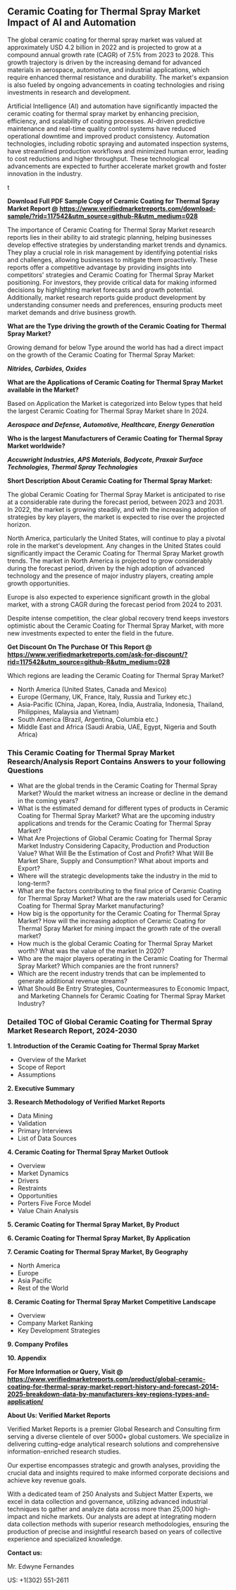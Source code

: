 <h2>Ceramic Coating for Thermal Spray Market Impact of AI and Automation</h2><p>The global ceramic coating for thermal spray market was valued at approximately USD 4.2 billion in 2022 and is projected to grow at a compound annual growth rate (CAGR) of 7.5% from 2023 to 2028. This growth trajectory is driven by the increasing demand for advanced materials in aerospace, automotive, and industrial applications, which require enhanced thermal resistance and durability. The market's expansion is also fueled by ongoing advancements in coating technologies and rising investments in research and development.</p><p>Artificial Intelligence (AI) and automation have significantly impacted the ceramic coating for thermal spray market by enhancing precision, efficiency, and scalability of coating processes. AI-driven predictive maintenance and real-time quality control systems have reduced operational downtime and improved product consistency. Automation technologies, including robotic spraying and automated inspection systems, have streamlined production workflows and minimized human error, leading to cost reductions and higher throughput. These technological advancements are expected to further accelerate market growth and foster innovation in the industry.</p>t</p><p id="" class=""><strong>Download Full PDF Sample Copy of Ceramic Coating for Thermal Spray Market Report @ <a href="https://www.verifiedmarketreports.com/download-sample/?rid=117542&utm_source=github-R&utm_medium=028" target="_blank">https://www.verifiedmarketreports.com/download-sample/?rid=117542&utm_source=github-R&utm_medium=028</a></strong></p><p>The importance of&nbsp;Ceramic Coating for Thermal Spray Market research reports lies in their ability to aid strategic planning, helping businesses develop effective strategies by understanding market trends and dynamics. They play a crucial role in risk management by identifying potential risks and challenges, allowing businesses to mitigate them proactively. These reports offer a competitive advantage by providing insights into competitors' strategies and Ceramic Coating for Thermal Spray Market positioning. For investors, they provide critical data for making informed decisions by highlighting market forecasts and growth potential. Additionally, market research reports guide product development by understanding consumer needs and preferences, ensuring products meet market demands and drive business growth.</p><p><strong>What are the&nbsp;Type driving the growth of the Ceramic Coating for Thermal Spray Market?</strong></p><p id="" class="">Growing demand for below Type around the world has had a direct impact on the growth of the Ceramic Coating for Thermal Spray Market:</p><em><strong>Nitrides, Carbides, Oxides</strong></em></p><strong>What are the&nbsp;Applications&nbsp;of Ceramic Coating for Thermal Spray Market available in the Market?</strong></p><p id="" class="">Based on Application the Market is categorized into Below types that held the largest Ceramic Coating for Thermal Spray Market share In 2024.</p><em><strong>Aerospace and Defense, Automotive, Healthcare, Energy Generation</strong></em></p><strong>Who is the largest Manufacturers of Ceramic Coating for Thermal Spray Market worldwide?</strong></p><p><em><strong>Accuwright Industries, APS Materials, Bodycote, Praxair Surface Technologies, Thermal Spray Technologies</strong></em></p><p id="" class=""><strong>Short Description About Ceramic Coating for Thermal Spray Market:</strong></p><p>The global Ceramic Coating for Thermal Spray Market is anticipated to rise at a considerable rate during the forecast period, between 2023 and 2031. In 2022, the market is growing steadily, and with the increasing adoption of strategies by key players, the market is expected to rise over the projected horizon.</p><p>North America, particularly the United States, will continue to play a pivotal role in the market's development. Any changes in the United States could significantly impact the Ceramic Coating for Thermal Spray Market growth trends. The market in North America is projected to grow considerably during the forecast period, driven by the high adoption of advanced technology and the presence of major industry players, creating ample growth opportunities.</p><p>Europe is also expected to experience significant growth in the global market, with a strong CAGR during the forecast period from 2024 to 2031.</p><p>Despite intense competition, the clear global recovery trend keeps investors optimistic about the Ceramic Coating for Thermal Spray Market, with more new investments expected to enter the field in the future.</p><p id="" class=""><strong>Get Discount On The Purchase Of This Report @ <a href="https://www.verifiedmarketreports.com/ask-for-discount/?rid=117542&utm_source=github-R&utm_medium=028" target="_blank">https://www.verifiedmarketreports.com/ask-for-discount/?rid=117542&utm_source=github-R&utm_medium=028</a></strong></p>Which regions are leading the Ceramic Coating for Thermal Spray Market?</p><ul><li>North America (United States, Canada and Mexico)</li><li>Europe (Germany, UK, France, Italy, Russia and Turkey etc.)</li><li>Asia-Pacific (China, Japan, Korea, India, Australia, Indonesia, Thailand, Philippines, Malaysia and Vietnam)</li><li>South America (Brazil, Argentina, Columbia etc.)</li><li>Middle East and Africa (Saudi Arabia, UAE, Egypt, Nigeria and South Africa)</li></ul><h3 id="" class="">This Ceramic Coating for Thermal Spray Market Research/Analysis Report Contains Answers to your following Questions</h3><ul><li>What are the global trends in the Ceramic Coating for Thermal Spray Market? Would the market witness an increase or decline in the demand in the coming years?</li><li>What is the estimated demand for different types of products in Ceramic Coating for Thermal Spray Market? What are the upcoming industry applications and trends for the Ceramic Coating for Thermal Spray Market?</li><li>What Are Projections of Global Ceramic Coating for Thermal Spray Market Industry Considering Capacity, Production and Production Value? What Will Be the Estimation of Cost and Profit? What Will Be Market Share, Supply and Consumption? What about imports and Export?</li><li>Where will the strategic developments take the industry in the mid to long-term?</li><li>What are the factors contributing to the final price of Ceramic Coating for Thermal Spray Market? What are the raw materials used for Ceramic Coating for Thermal Spray Market manufacturing?</li><li>How big is the opportunity for the Ceramic Coating for Thermal Spray Market? How will the increasing adoption of Ceramic Coating for Thermal Spray Market for mining impact the growth rate of the overall market?</li><li>How much is the global Ceramic Coating for Thermal Spray Market worth? What was the value of the market In 2020?</li><li>Who are the major players operating in the Ceramic Coating for Thermal Spray Market? Which companies are the front runners?</li><li>Which are the recent industry trends that can be implemented to generate additional revenue streams?</li><li>What Should Be Entry Strategies, Countermeasures to Economic Impact, and Marketing Channels for Ceramic Coating for Thermal Spray Market Industry?</li></ul><h3 id="" class="">Detailed TOC of Global Ceramic Coating for Thermal Spray Market Research Report, 2024-2030</h3><p id="" class=""><strong>1. Introduction of the Ceramic Coating for Thermal Spray Market</strong></p><ul><li>Overview of the Market</li><li>Scope of Report</li><li>Assumptions</li></ul><p id="" class=""><strong>2. Executive Summary</strong></p><p id="" class=""><strong>3. Research Methodology of Verified Market Reports</strong></p><ul><li>Data Mining</li><li>Validation</li><li>Primary Interviews</li><li>List of Data Sources</li></ul><p id="" class=""><strong>4. Ceramic Coating for Thermal Spray Market Outlook</strong></p><ul><li>Overview</li><li>Market Dynamics</li><li>Drivers</li><li>Restraints</li><li>Opportunities</li><li>Porters Five Force Model</li><li>Value Chain Analysis</li></ul><p id="" class=""><strong>5. Ceramic Coating for Thermal Spray Market, By Product</strong></p><p id="" class=""><strong>6. Ceramic Coating for Thermal Spray Market, By Application</strong></p><p id="" class=""><strong>7. Ceramic Coating for Thermal Spray Market, By Geography</strong></p><ul><li>North America</li><li>Europe</li><li>Asia Pacific</li><li>Rest of the World</li></ul><p id="" class=""><strong>8. Ceramic Coating for Thermal Spray Market Competitive Landscape</strong></p><ul><li>Overview</li><li>Company Market Ranking</li><li>Key Development Strategies</li></ul><p id="" class=""><strong>9. Company Profiles</strong></p><p id="" class=""><strong>10. Appendix</strong></p><p id="" class=""><strong>For More Information or Query, Visit @ <a href="https://www.verifiedmarketreports.com/product/global-ceramic-coating-for-thermal-spray-market-report-history-and-forecast-2014-2025-breakdown-data-by-manufacturers-key-regions-types-and-application/" target="_blank">https://www.verifiedmarketreports.com/product/global-ceramic-coating-for-thermal-spray-market-report-history-and-forecast-2014-2025-breakdown-data-by-manufacturers-key-regions-types-and-application/</a></strong></p><p id="" class=""><strong>About Us: Verified Market Reports</strong></p><p id="" class="">Verified Market Reports is a premier Global Research and Consulting firm serving a diverse clientele of over 5000+ global customers. We specialize in delivering cutting-edge analytical research solutions and comprehensive information-enriched research studies.</p><p id="" class="">Our expertise encompasses strategic and growth analyses, providing the crucial data and insights required to make informed corporate decisions and achieve key revenue goals.</p><p id="" class="">With a dedicated team of 250 Analysts and Subject Matter Experts, we excel in data collection and governance, utilizing advanced industrial techniques to gather and analyze data across more than 25,000 high-impact and niche markets. Our analysts are adept at integrating modern data collection methods with superior research methodologies, ensuring the production of precise and insightful research based on years of collective experience and specialized knowledge.</p><p id="" class=""><strong>Contact us:</strong></p><p id="" class="">Mr. Edwyne Fernandes</p><p id="" class="">US: +1(302) 551-2611</p>